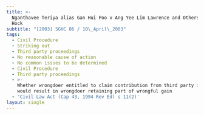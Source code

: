 ```yaml
---
title: >-
  Nganthavee Teriya alias Gan Hui Poo v Ang Yee Lim Lawrence and Others (Lim Eng
  Hock
subtitle: "[2003] SGHC 86 / 10\_April\_2003"
tags:
  - Civil Procedure
  - Striking out
  - Third party proceedings
  - No reasonable cause of action
  - No common issues to be determined
  - Civil Procedure
  - Third party proceedings
  - >-
    Whether wrongdoer entitled to claim contribution from third party if it
    would result in wrongdoer retaining part of wrongful gain
  - 'Civil Law Act (Cap 43, 1994 Rev Ed) s 11(2)'
layout: single
---
```


